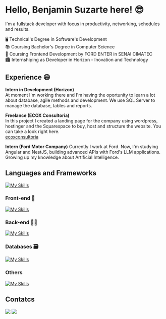 # Hello, Benjamin Suzarte here! 😎
I'm a fullstack developer with focus in productivity, networking, schedules and results.    

🖥 Technical's Degree in Software's Development  
📚 Coursing Bachelor's Degree in Computer Science  
🌠 Coursing Frontend Development by FORD ENTER in SENAI CIMATEC  
🏙 Internshiping as Developer in Horizon - Inovation and Technology  

## Experience 😄

**Intern in Development (Horizon)**  
At moment I'm working there and I'm having the oportunity to learn a lot about database, agile methods and development. We use SQL Server to manage the database, tables and reports.     

**Freelance (ECOX Consultoria)**  
In this project I created a landing page for the company using wordpress, hostinger and the Squarespace to buy, host and structure the website. You can take a look right here.  
[ecoxconsultoria](https://ecoxconsultoria.com/)

**Intern (Ford Motor Company)**
Currently I work at Ford. Now, I'm studying Angular and NestJS, building advanced APIs with Ford's LLM applications. Growing up my knowledge about Artificial Intelligence.

## Languages and Frameworks  
[![My Skills](https://skillicons.dev/icons?i=html,css,js,ts,git,bootstrap)](https://skillicons.dev)      
### Front-end 🌟
[![My Skills](https://skillicons.dev/icons?i=react,next,angular,tailwind,vite,vercel)](https://skillicons.dev)    
### Back-end 👨‍💻
[![My Skills](https://skillicons.dev/icons?i=nodejs,express,nestjs,discordjs,prisma,docker,postman)](https://skillicons.dev)    
### Databases 🗃
[![My Skills](https://skillicons.dev/icons?i=mysql,postgres,supabase,mongo)](https://skillicons.dev)    
### Others
[![My Skills](https://skillicons.dev/icons?i=linux,windows,vscode,obsidian,wordpress)](https://skillicons.dev)    
## Contatcs
<div>
  <a href="https://www.linkedin.com/in/benjamin-suzarte/" target="blank"><img src="https://img.shields.io/badge/-LinkedIn-%230077B5?style=for-the-badge&logo=linkedin&logoColor=white" target="_blank"></a> 
  <a href = "mailto:devsuzartee@gmail.com"><img src="https://img.shields.io/badge/Gmail-D14836?style=for-the-badge&logo=gmail&logoColor=white" target="_blank"></a>
</div>
